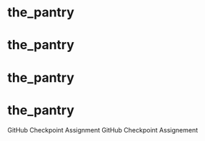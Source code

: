 # the_pantry
# the_pantry
# the_pantry
# the_pantry
GitHub Checkpoint Assignment
GitHub Checkpoint Assignement
